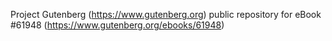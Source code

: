 Project Gutenberg (https://www.gutenberg.org) public repository for eBook #61948 (https://www.gutenberg.org/ebooks/61948)
